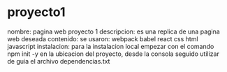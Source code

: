 # proyecto1
nombre: pagina web proyecto 1
descripcion: es una replica de una pagina web deseada 
contenido: se usaron:
                  webpack
                  babel
                  react
                  css
                  html
                  javascript
instalacion: para la instalacion local empezar con el comando npm init -y en la ubicacion del proyecto, desde la consola
             seguido utilizar de guia el archivo dependencias.txt


